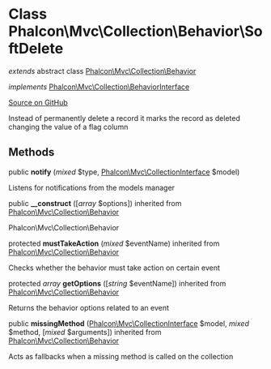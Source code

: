 # Class **Phalcon\\Mvc\\Collection\\Behavior\\SoftDelete**

*extends* abstract class [Phalcon\Mvc\Collection\Behavior](/en/3.2/api/Phalcon_Mvc_Collection_Behavior)

*implements* [Phalcon\Mvc\Collection\BehaviorInterface](/en/3.2/api/Phalcon_Mvc_Collection_BehaviorInterface)

<a href="https://github.com/phalcon/cphalcon/blob/master/phalcon/mvc/collection/behavior/softdelete.zep" class="btn btn-default btn-sm">Source on GitHub</a>

Instead of permanently delete a record it marks the record as
deleted changing the value of a flag column


## Methods
public  **notify** (*mixed* $type, [Phalcon\Mvc\CollectionInterface](/en/3.2/api/Phalcon_Mvc_CollectionInterface) $model)

Listens for notifications from the models manager



public  **__construct** ([*array* $options]) inherited from [Phalcon\Mvc\Collection\Behavior](/en/3.2/api/Phalcon_Mvc_Collection_Behavior)

Phalcon\\Mvc\\Collection\\Behavior



protected  **mustTakeAction** (*mixed* $eventName) inherited from [Phalcon\Mvc\Collection\Behavior](/en/3.2/api/Phalcon_Mvc_Collection_Behavior)

Checks whether the behavior must take action on certain event



protected *array* **getOptions** ([*string* $eventName]) inherited from [Phalcon\Mvc\Collection\Behavior](/en/3.2/api/Phalcon_Mvc_Collection_Behavior)

Returns the behavior options related to an event



public  **missingMethod** ([Phalcon\Mvc\CollectionInterface](/en/3.2/api/Phalcon_Mvc_CollectionInterface) $model, *mixed* $method, [*mixed* $arguments]) inherited from [Phalcon\Mvc\Collection\Behavior](/en/3.2/api/Phalcon_Mvc_Collection_Behavior)

Acts as fallbacks when a missing method is called on the collection



